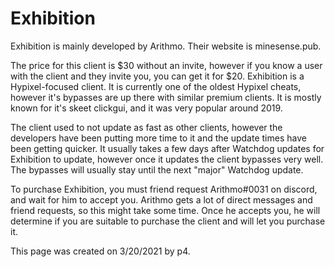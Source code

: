 # Exhibition

Exhibition is mainly developed by Arithmo. Their website is minesense.pub.

The price for this client is $30 without an invite, however if you know a user with the client and they invite you, you can get it for $20.
Exhibition is a Hypixel-focused client. It is currently one of the oldest Hypixel cheats, however it's bypasses are up there with similar premium clients. It is mostly known for it's skeet clickgui, and it was very popular around 2019. 

The client used to not update as fast as other clients, however the developers have been putting more time to it and the update times have been getting quicker. It usually takes a few days after Watchdog updates for Exhibition to update, however once it updates the client bypasses very well. The bypasses will usually stay until the next "major" Watchdog update.

To purchase Exhibition, you must friend request Arithmo#0031 on discord, and wait for him to accept you. Arithmo gets a lot of direct messages and friend requests, so this might take some time. Once he accepts you, he will determine if you are suitable to purchase the client and will let you purchase it. 

This page was created on 3/20/2021 by p4.

